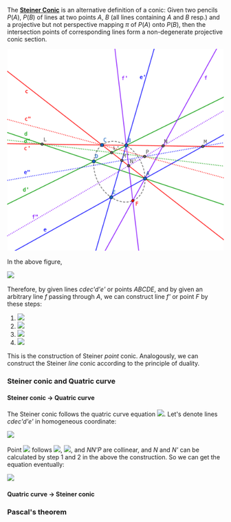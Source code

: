 The **[Steiner Conic](https://en.wikipedia.org/wiki/Steiner_conic)** is an alternative definition of a conic: Given two pencils *P*(*A*), *P*(*B*) of lines at two points *A*, *B* (all lines containing *A* and *B* resp.) and a projective but not perspective mapping *π* of *P*(*A*) onto *P*(*B*), then the intersection points of corresponding lines form a non-degenerate projective conic section.

<img src="diagrams/steiner-conic.png">

In the above figure,

<img src="https://latex.codecogs.com/gif.latex?(c,d,e,f)\frac{c'}{\overline\wedge}(c'',d'',e'',f'')\frac{c}{\overline\wedge}(c',d',e',f')">

Therefore, by given lines *cdec'd'e'* or points *ABCDE*, and by given an arbitrary line *f* passing through *A*, we can construct line *f'* or point *F* by these steps:

1. <img src="https://latex.codecogs.com/gif.latex?{L=BC{\cap}AD,L'=AC{\cap}BD,M=BC{\cap}AE,M'=AC{\cap}BE,N=f{\cap}BC}">
2. <img src="https://latex.codecogs.com/gif.latex?P=LL'{\cap}MM'">
3. <img src="https://latex.codecogs.com/gif.latex?N'=AC{\cap}NP">
4. <img src="https://latex.codecogs.com/gif.latex?F=f{\cap}BN'">

This is the construction of Steiner *point* conic. Analogously, we can construct the Steiner *line* conic according to the principle of duality.

### Steiner conic and Quatric curve

#### Steiner conic → Quatric curve

The Steiner conic follows the quatric curve equation <img src="https://latex.codecogs.com/gif.latex?Ax^2+Bxy+Cy^2+Dxz+Eyz+F=0">. Let's denote lines *cdec'd'e'* in homogeneous coordinate:

<img src="https://latex.codecogs.com/gif.latex?\begin{cases}\mathbf{c}=[a,b,c]\\\mathbf{d}=[d,e,f]\\\mathbf{e}=p\mathbf{c}+q\mathbf{d}\\\mathbf{c'}=[g,h,j]\\\mathbf{d'}=[k,m,n]\\\mathbf{e'}=r\mathbf{c'}+s\mathbf{d'}\end{cases}">

Point <img src="https://latex.codecogs.com/gif.latex?F(x,y,z)"> follows <img src="https://latex.codecogs.com/gif.latex?N=BC{\cap}AF">, <img src="https://latex.codecogs.com/gif.latex?N'=AC{\cap}BF">, and *NN'P* are collinear, and *N* and *N'* can be calculated by step 1 and 2 in the above the construction. So we can get the equation eventually:

<img src="https://latex.codecogs.com/gif.latex?\begin{array}{l}(akps-dgqr)x^2+(amps+bkps-dhqr-egqr)xy+(bmps-ehqr)y^2+\\(anps+ckps-djqr-fgqr)xz+(bnps+cmps-ejqr-fhqr)yz+(cnps-fjqr)z^2=0\end{array}">

#### Quatric curve → Steiner conic

### Pascal's theorem